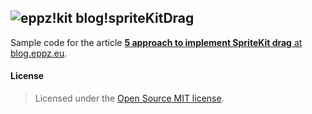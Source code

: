 ## ![eppz!kit](http://eppz.eu/beacons/eppz!.png) blog!spriteKitDrag

Sample code for the article [**5 approach to implement SpriteKit drag** at blog.eppz.eu](http://eppz.eu/blog/spritekit-drag/).

#### License
> Licensed under the [Open Source MIT license](http://en.wikipedia.org/wiki/MIT_License).
